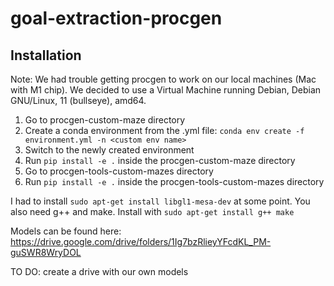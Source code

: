 # goal-extraction-procgen

## Installation

Note: We had trouble getting procgen to work on our local machines (Mac with M1 chip). We decided to use a Virtual Machine running Debian, Debian GNU/Linux, 11 (bullseye), amd64.

1. Go to procgen-custom-maze directory
2. Create a conda environment from the .yml file: `conda env create -f environment.yml -n <custom env name>`
3. Switch to the newly created environment
4. Run `pip install -e .` inside the procgen-custom-maze directory
5. Go to procgen-tools-custom-mazes directory
6. Run `pip install -e .` inside the procgen-tools-custom-mazes directory

I had to install `sudo apt-get install libgl1-mesa-dev` at some point.
You also need g++ and make.
Install with `sudo apt-get install g++ make`


Models can be found here: https://drive.google.com/drive/folders/1Ig7bzRlieyYFcdKL_PM-guSWR8WryDOL 

TO DO: create a drive with our own models
